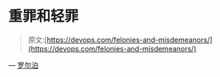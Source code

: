 # 重罪和轻罪

> 原文:[https://devops.com/felonies-and-misdemeanors/](https://devops.com/felonies-and-misdemeanors/)

— [罗尔泊](https://devops.com/author/breselman/)